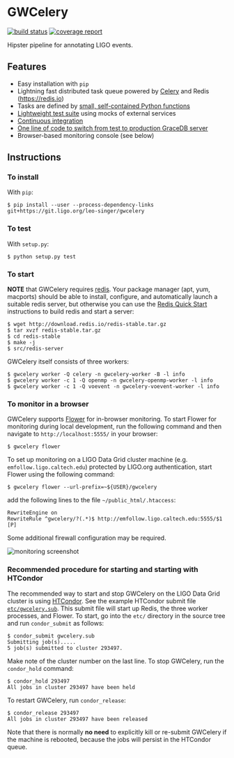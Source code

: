 # GWCelery

[![build status](https://git.ligo.org/leo-singer/gwcelery/badges/master/build.svg)](https://git.ligo.org/leo-singer/gwcelery/pipelines)
[![coverage report](https://git.ligo.org/leo-singer/gwcelery/badges/master/coverage.svg)](https://leo-singer.docs.ligo.org/gwcelery)

Hipster pipeline for annotating LIGO events.

## Features

 - Easy installation with `pip`
 - Lightning fast distributed task queue powered by
   [Celery](http://celeryproject.org) and Redis (https://redis.io)
 - Tasks are defined by [small, self-contained Python functions](https://git.ligo.org/leo-singer/gwcelery/tree/master/gwcelery/tasks)
 - [Lightweight test suite](https://git.ligo.org/leo-singer/gwcelery/tree/master/gwcelery/tests) using mocks of external services
 - [Continuous integration](https://git.ligo.org/leo-singer/gwcelery/pipelines)
 - [One line of code to switch from test to production GraceDB server](https://git.ligo.org/leo-singer/gwcelery/blob/master/gwcelery/celery.py)
 - Browser-based monitoring console (see below)

## Instructions

### To install

With `pip`:

	$ pip install --user --process-dependency-links git+https://git.ligo.org/leo-singer/gwcelery

### To test

With `setup.py`:

	$ python setup.py test

### To start

**NOTE** that GWCelery requires [redis](https://redis.io). Your package manager
(apt, yum, macports) should be able to install, configure, and automatically
launch a suitable redis server, but otherwise you can use the
[Redis Quick Start](https://redis.io/topics/quickstart) instructions to build
redis and start a server:

	$ wget http://download.redis.io/redis-stable.tar.gz
	$ tar xvzf redis-stable.tar.gz
	$ cd redis-stable
	$ make -j
	$ src/redis-server

GWCelery itself consists of three workers:

	$ gwcelery worker -Q celery -n gwcelery-worker -B -l info
	$ gwcelery worker -c 1 -Q openmp -n gwcelery-openmp-worker -l info
	$ gwcelery worker -c 1 -Q voevent -n gwcelery-voevent-worker -l info

### To monitor in a browser

GWCelery supports [Flower](https://flower.readthedocs.io/) for in-browser
monitoring. To start Flower for monitoring during local development, run the
following command and then navigate to `http://localhost:5555/` in your browser:

	$ gwcelery flower

To set up monitoring on a LIGO Data Grid cluster machine (e.g.
`emfollow.ligo.caltech.edu`) protected by LIGO.org authentication, start Flower
using the following command:

	$ gwcelery flower --url-prefix=~${USER}/gwcelery

add the following lines to the file `~/public_html/.htaccess`:

	RewriteEngine on
	RewriteRule ^gwcelery/?(.*)$ http://emfollow.ligo.caltech.edu:5555/$1 [P]

Some additional firewall configuration may be required.

![monitoring screenshot](https://git.ligo.org/leo-singer/gwcelery/raw/master/etc/screenshot.png)

### Recommended procedure for starting and starting with HTCondor

The recommended way to start and stop GWCelery on the LIGO Data Grid cluster is
using [HTCondor](https://research.cs.wisc.edu/htcondor/). See the example
HTCondor submit file
[`etc/gwcelery.sub`](https://git.ligo.org/leo-singer/gwcelery/blob/master/etc/gwcelery.sub).
This submit file will start up Redis, the three worker processes, and Flower.
To start, go into the `etc/` directory in the source tree and run
`condor_submit` as follows:

	$ condor_submit gwcelery.sub
	Submitting job(s).....
	5 job(s) submitted to cluster 293497.

Make note of the cluster number on the last line. To stop GWCelery, run the
`condor_hold` command:

	$ condor_hold 293497
	All jobs in cluster 293497 have been held

To restart GWCelery, run `condor_release`:

	$ condor_release 293497
	All jobs in cluster 293497 have been released

Note that there is normally **no need** to explicitly kill or re-submit
GWCelery if the machine is rebooted, because the jobs will persist in the
HTCondor queue.
